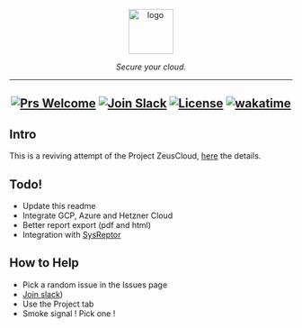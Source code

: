 <p align="center">
  <picture>
    <source media="(prefers-color-scheme: dark)" srcset="https://user-images.githubusercontent.com/20483346/222834423-7fc33c17-c599-43c5-827d-ea4183a8b6f2.png" height="80">
    <img alt="logo" src="https://user-images.githubusercontent.com/20483346/222834439-0cbf26d7-eaa6-462c-9438-e3a91a02c7d2.png" height="80">
  </picture>
  <p align="center">
    <em>Secure your cloud.</em>
  </p>
</p>

<div align="center">

---

[![Prs Welcome](https://img.shields.io/badge/PRs-welcome-brightgreen.svg?style=shields)](https://github.com/well-it-wasnt-me/ThorCloud/pulls)
[![Join Slack](https://img.shields.io/badge/slack%20community-join-blue)](https://join.slack.com/t/opensource-osp5634/shared_invite/zt-292mlna6b-KSXN4TLHojD9pbjyVu1g7g)
[![License](https://img.shields.io/badge/license-Apache2.0-brightgreen)](/LICENSE)
[![wakatime](https://wakatime.com/badge/user/78963e30-1023-403b-b6f1-faafebb8e6f0/project/018c68ed-3f83-43f4-a114-2a3b484f8b63.svg)](https://wakatime.com/badge/user/78963e30-1023-403b-b6f1-faafebb8e6f0/project/018c68ed-3f83-43f4-a114-2a3b484f8b63)
---

</div>

<!-- omit in toc -->
## Intro
This is a reviving attempt of the Project ZeusCloud, [here](https://github.com/Zeus-Labs/ZeusCloud) the details.

## Todo!
- Update this readme
- Integrate GCP, Azure and Hetzner Cloud
- Better report export (pdf and html)
- Integration with [SysReptor](https://github.com/Syslifters/sysreptor)

## How to Help
- Pick a random issue in the Issues page
- [Join slack](https://join.slack.com/t/opensource-osp5634/shared_invite/zt-292mlna6b-KSXN4TLHojD9pbjyVu1g7g))
- Use the Project tab
- Smoke signal ! Pick one !
